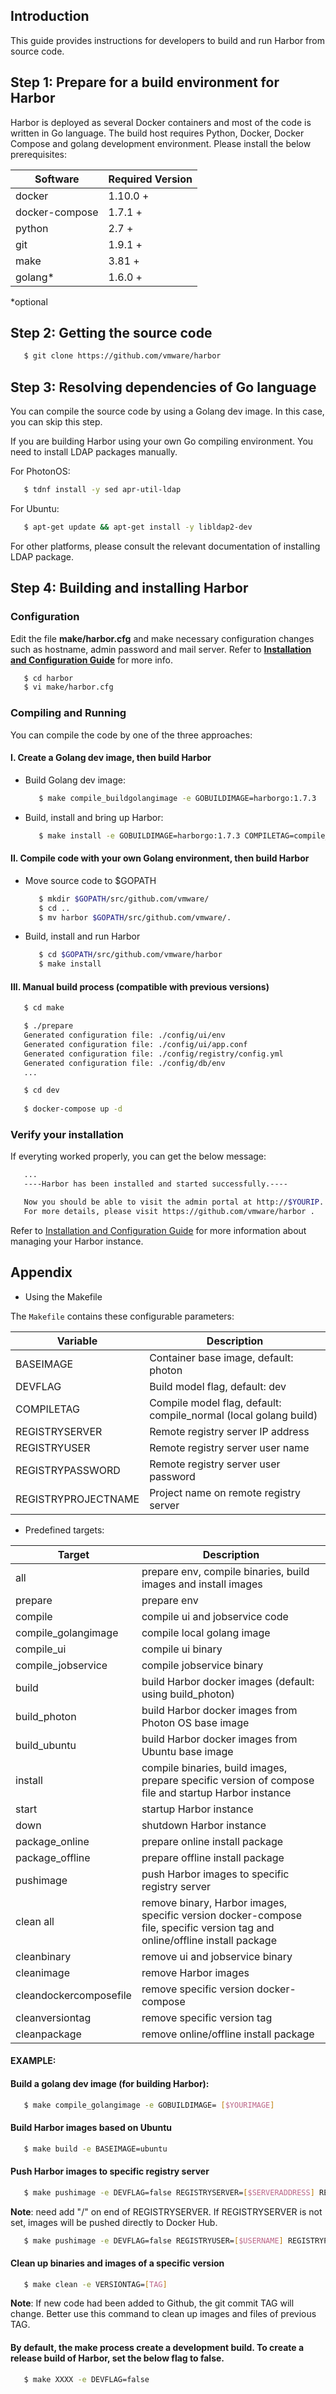 ## Introduction

This guide provides instructions for developers to build and run Harbor from source code. 

## Step 1: Prepare for a build environment for Harbor

Harbor is deployed as several Docker containers and most of the code is written in Go language. The build host requires Python, Docker, Docker Compose and golang development environment. Please install the below prerequisites:


Software              | Required Version
----------------------|--------------------------
docker                | 1.10.0 +
docker-compose        | 1.7.1 +
python                | 2.7 +
git                   | 1.9.1 +
make                  | 3.81 +
golang*               | 1.6.0 +
 *optional


## Step 2: Getting the source code

   ```sh
      $ git clone https://github.com/vmware/harbor
   ```

## Step 3: Resolving dependencies of Go language
You can compile the source code by using a Golang dev image. In this case, you can skip this step. 

If you are building Harbor using your own Go compiling environment. You need to install LDAP packages manually. 

For PhotonOS:

   ```sh
      $ tdnf install -y sed apr-util-ldap
   ```

For Ubuntu:

   ```sh
      $ apt-get update && apt-get install -y libldap2-dev
   ```

For other platforms, please consult the relevant documentation of installing LDAP package.

## Step 4: Building and installing Harbor

### Configuration

Edit the file **make/harbor.cfg** and make necessary configuration changes such as hostname, admin password and mail server. Refer to **[Installation and Configuration Guide](installation_guide.md#configuring-harbor)** for more info. 

   ```sh
      $ cd harbor
      $ vi make/harbor.cfg
   ```
   
### Compiling and Running

You can compile the code by one of the three approaches:

#### I. Create a Golang dev image, then build Harbor

* Build Golang dev image:

   ```sh
      $ make compile_buildgolangimage -e GOBUILDIMAGE=harborgo:1.7.3
   ```

*  Build, install and bring up Harbor:

   ```sh
      $ make install -e GOBUILDIMAGE=harborgo:1.7.3 COMPILETAG=compile_golangimage
   ```

#### II. Compile code with your own Golang environment, then build Harbor

* Move source code to $GOPATH

   ```sh
      $ mkdir $GOPATH/src/github.com/vmware/
      $ cd ..
      $ mv harbor $GOPATH/src/github.com/vmware/.
   ```

*  Build, install and run Harbor

   ```sh
      $ cd $GOPATH/src/github.com/vmware/harbor
      $ make install
   ```
   
#### III. Manual build process (compatible with previous versions)

   ```sh
      $ cd make
   
      $ ./prepare
      Generated configuration file: ./config/ui/env
      Generated configuration file: ./config/ui/app.conf
      Generated configuration file: ./config/registry/config.yml
      Generated configuration file: ./config/db/env
      ...
   
      $ cd dev
      
      $ docker-compose up -d
   ```

### Verify your installation

If everyting worked properly, you can get the below message:

   ```sh
      ...
      ----Harbor has been installed and started successfully.----

      Now you should be able to visit the admin portal at http://$YOURIP. 
      For more details, please visit https://github.com/vmware/harbor .
   ```

Refer to [Installation and Configuration Guide](installation_guide.md#managing-harbors-lifecycle) for more information about managing your Harbor instance.   

## Appendix
* Using the Makefile

The `Makefile` contains these configurable parameters:

Variable           | Description
-------------------|-------------
BASEIMAGE          | Container base image, default: photon
DEVFLAG            | Build model flag, default: dev
COMPILETAG         | Compile model flag, default: compile_normal (local golang build)
REGISTRYSERVER     | Remote registry server IP address
REGISTRYUSER       | Remote registry server user name
REGISTRYPASSWORD   | Remote registry server user password
REGISTRYPROJECTNAME| Project name on remote registry server

* Predefined targets:

Target              | Description
--------------------|-------------
all                 | prepare env, compile binaries, build images and install images 
prepare             | prepare env
compile             | compile ui and jobservice code
compile_golangimage | compile local golang image
compile_ui          | compile ui binary
compile_jobservice  | compile jobservice binary
build               | build Harbor docker images (default: using build_photon)
build_photon        | build Harbor docker images from Photon OS base image
build_ubuntu        | build Harbor docker images from Ubuntu base image
install             | compile binaries, build images, prepare specific version of compose file and startup Harbor instance
start               | startup Harbor instance 
down                | shutdown Harbor instance
package_online      | prepare online install package
package_offline     | prepare offline install package
pushimage           | push Harbor images to specific registry server
clean all           | remove binary, Harbor images, specific version docker-compose file, specific version tag and online/offline install package
cleanbinary         | remove ui and jobservice binary
cleanimage          | remove Harbor images 
cleandockercomposefile  | remove specific version docker-compose 
cleanversiontag     | remove specific version tag
cleanpackage        | remove online/offline install package

#### EXAMPLE:

#### Build a golang dev image (for building Harbor):

   ```sh
      $ make compile_golangimage -e GOBUILDIMAGE= [$YOURIMAGE]

   ```

#### Build Harbor images based on Ubuntu

   ```sh
      $ make build -e BASEIMAGE=ubuntu

   ```

#### Push Harbor images to specific registry server

   ```sh
      $ make pushimage -e DEVFLAG=false REGISTRYSERVER=[$SERVERADDRESS] REGISTRYUSER=[$USERNAME] REGISTRYPASSWORD=[$PASSWORD] REGISTRYPROJECTNAME=[$PROJECTNAME]

   ```

   **Note**: need add "/" on end of REGISTRYSERVER. If REGISTRYSERVER is not set, images will be pushed directly to Docker Hub.


   ```sh
      $ make pushimage -e DEVFLAG=false REGISTRYUSER=[$USERNAME] REGISTRYPASSWORD=[$PASSWORD] REGISTRYPROJECTNAME=[$PROJECTNAME]

   ```

#### Clean up binaries and images of a specific version

   ```sh
      $ make clean -e VERSIONTAG=[TAG]

   ```
   **Note**: If new code had been added to Github, the git commit TAG will change. Better use this command to clean up images and files of previous TAG. 

#### By default, the make process create a development build. To create a release build of Harbor, set the below flag to false.

   ```sh
      $ make XXXX -e DEVFLAG=false

   ```

